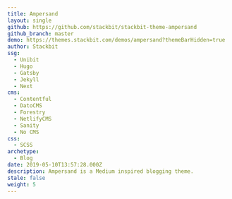 ```yaml
---
title: Ampersand
layout: single
github: https://github.com/stackbit/stackbit-theme-ampersand
github_branch: master
demo: https://themes.stackbit.com/demos/ampersand?themeBarHidden=true
author: Stackbit
ssg:
  - Unibit
  - Hugo
  - Gatsby
  - Jekyll
  - Next
cms:
  - Contentful
  - DatoCMS
  - Forestry
  - NetlifyCMS
  - Sanity
  - No CMS
css:
  - SCSS
archetype:
  - Blog
date: 2019-05-10T13:57:28.000Z
description: Ampersand is a Medium inspired blogging theme.
stale: false
weight: 5
---
```

